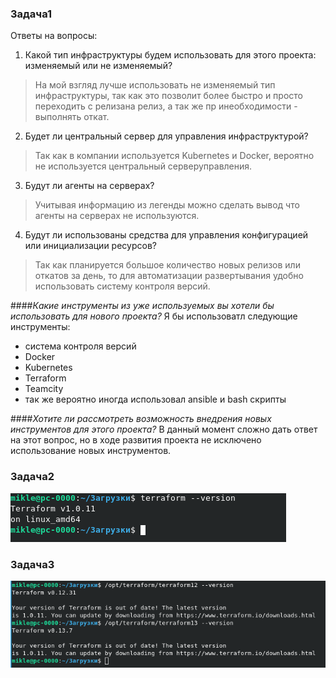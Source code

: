 
### Задача1

Ответы на вопросы:

1. Какой тип инфраструктуры будем использовать для этого проекта: изменяемый или не изменяемый?	
>  На мой взгляд лучше использовать не изменяемый тип инфраструктуры, так как это позволит более быстро и просто переходить с релизана релиз, а так же пр инеобходимости - выполнять откат.
2. Будет ли центральный сервер для управления инфраструктурой?	
>  Так как в компании используется Kubernetes и Docker, вероятно не используется центральный серверуправления.
3. Будут ли агенты на серверах?
>  Учитывая информацию из легенды можно сделать вывод что агенты на серверах не используются.
4. Будут ли использованы средства для управления конфигурацией или инициализации ресурсов? 
>  Так как планируется большое количество новых релизов или откатов за день, то для автоматизации развертывания удобно использовать систему контроля версий.

####*Какие инструменты из уже используемых вы хотели бы использовать для нового проекта?*
Я бы использоватл следующие инструменты: 
* система контроля версий
* Docker
* Kubernetes
* Terraform
* Teamcity
* так же вероятно иногда использовал ansible и bash скрипты

####*Хотите ли рассмотреть возможность внедрения новых инструментов для этого проекта?*
В данный момент сложно дать ответ на этот вопрос, но в ходе развития проекта не исключено использование новых инструментов.
### Задача2
![](Задание2.png)
### Задача3
![](Задание3.png)